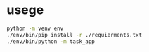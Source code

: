 # usege

```sh
python -m venv env
./env/bin/pip install -r ./requierments.txt
./env/bin/python -m task_app
```